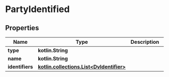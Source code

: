 
# PartyIdentified

## Properties
Name | Type | Description | Notes
------------ | ------------- | ------------- | -------------
**type** | **kotlin.String** |  |  [optional]
**name** | **kotlin.String** |  |  [optional]
**identifiers** | [**kotlin.collections.List&lt;DvIdentifier&gt;**](DvIdentifier.md) |  |  [optional]



